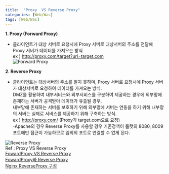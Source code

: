 ```yaml
---
title:  "Proxy  VS Reverse Proxy"
categories: [Web/Was]
tags: [Web/Was]
---
```


**1. Proxy (Forward Proxy)**
- 클라이언트가 대상 서버로 요청시에 Proxy 서버로 대상서버의 주소를 전달해 Proxy 서버가 데이터를 가져오는 방식    
   ex ) http://proxy.com/target?url=target.com  
![Forward Proxy](https://parkmh04.github.io//images/proxy.gif)    
  
**2. Reverse Proxy**
- 클라이언트는 대상서버의 주소를 알지 못하며, Proxy 서버로 요청시에 Proxy 서버가 대상서버로 요청하여 데이터를 가져오는 방식.   
DMZ를 활용하여 내부서비스와 외부서비스를 구분하여 제공하는 경우에 외부망에 존재하는 서버가 공격받아 데이터가 유출될 경우,  
내부망에 존재하는 서버를 보호하기 위해 외부망에 서버는 연동을 하기 위해 내부망의 서버는 실제로 서비스를 제공하기 위해 구축하는 방식.    
     ex ) http://proxy.com/ (Proxy가 target.com으로 요청)    
-Apache의 경우 Reverse Proxy를 사용할 경우 기존정책이 톰캣의 8080, 8009 포트에만 접근이 가능하므로 임의의 포트로 연결할 수 없게 된다.  

![Reverse Proxy](https://parkmh04.github.io//images/reverse_proxy.gif)    
     Ref : Proxy  VS Reverse Proxy    
            [FowardProxy VS Reverse Proxy](http://www.lesstif.com/pages/viewpage.action?pageId=21430345)  
            [FowardProxy와 Reverse Proxy](http://idess.tistory.com/6)  
            [Nginx ReverseProxy 구성](http://www.joinc.co.kr/w/man/12/proxy)  
   
   



